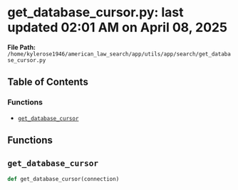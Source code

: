 # get_database_cursor.py: last updated 02:01 AM on April 08, 2025

**File Path:** `/home/kylerose1946/american_law_search/app/utils/app/search/get_database_cursor.py`

## Table of Contents

### Functions

- [`get_database_cursor`](#get_database_cursor)

## Functions

## `get_database_cursor`

```python
def get_database_cursor(connection)
```
